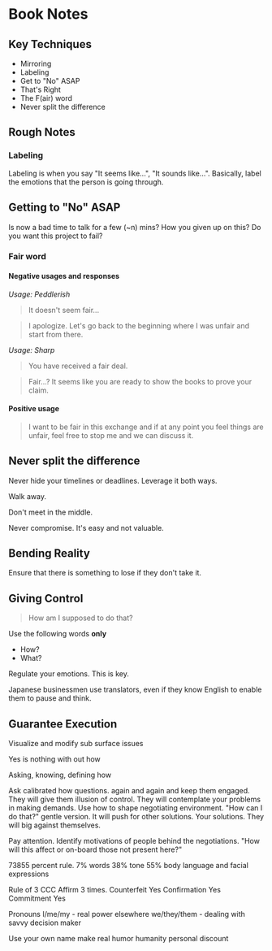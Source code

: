 # Book Notes

## Key Techniques
- Mirroring
- Labeling
- Get to "No" ASAP
- That's Right
- The F(air) word
- Never split the difference

## Rough Notes

### Labeling
Labeling is when you say "It seems like...", "It sounds like...".
Basically, label the emotions that the person is going through.

## Getting to "No" ASAP
Is now a bad time to talk for a few (~n) mins?
How you given up on this?
Do you want this project to fail?

### Fair word

#### Negative usages and responses

*Usage: Peddlerish*
> It doesn't seem fair... 

> I apologize. Let's go back to the beginning where I was unfair and start from there.

*Usage: Sharp*
> You have received a fair deal.

> Fair...? It seems like you are ready to show the books to prove your claim.

#### Positive usage

> I want to be fair in this exchange and if at any point you feel things are unfair, feel free to stop me and we can discuss it.

## Never split the difference

Never hide your timelines or deadlines.
Leverage it both ways.

Walk away.

Don't meet in the middle.

Never compromise. It's easy and not valuable.

## Bending Reality

Ensure that there is something to lose if they don't take it.

## Giving Control

> How am I supposed to do that?

Use the following words **only**
- How?
- What?

Regulate your emotions. This is key.

Japanese businessmen use translators, even if they know English to enable them to pause and think.

## Guarantee Execution

Visualize and modify sub surface issues

Yes is nothing with out how

Asking, knowing, defining how

Ask calibrated how questions. again and again and keep them engaged.
They will give them illusion of control. They will contemplate your problems in making demands.
Use how to shape negotiating environment. "How can I do that?" gentle version. 
It will push for other solutions. Your solutions. They will big against themselves.

Pay attention.
Identify motivations of people behind the negotiations. "How will this affect or on-board those not present here?"

73855 percent rule.
7% words
38% tone
55% body language and facial expressions

Rule of 3
CCC
Affirm 3 times.
Counterfeit Yes
Confirmation Yes
Commitment Yes

Pronouns
I/me/my - real power elsewhere
we/they/them - dealing with savvy decision maker

Use your own name make real
humor
humanity
personal discount
